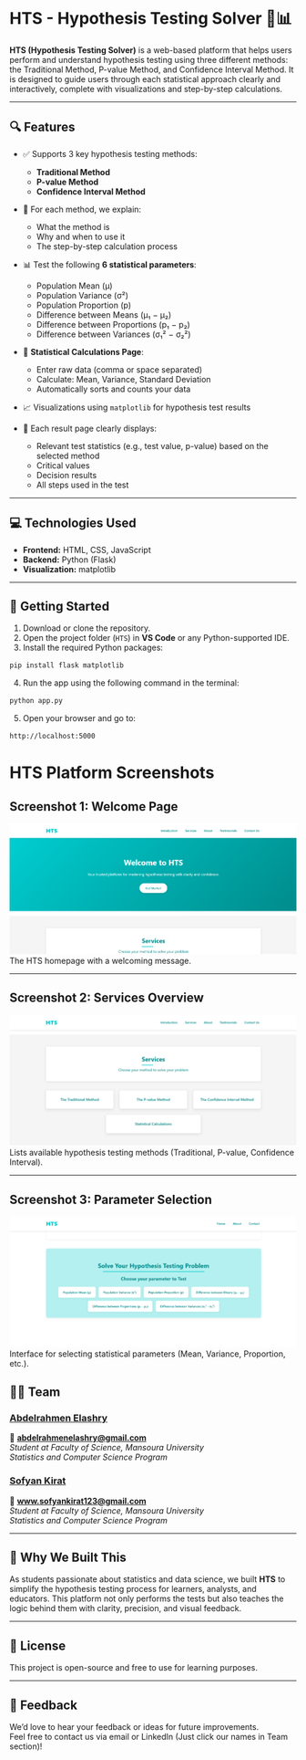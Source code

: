 # HTS - Hypothesis Testing Solver 🧠📊

**HTS (Hypothesis Testing Solver)** is a web-based platform that helps users perform and understand hypothesis testing using three different methods: the Traditional Method, P-value Method, and Confidence Interval Method. It is designed to guide users through each statistical approach clearly and interactively, complete with visualizations and step-by-step calculations.

---

## 🔍 Features

- ✅ Supports 3 key hypothesis testing methods:
  - **Traditional Method**
  - **P-value Method**
  - **Confidence Interval Method**

- 📘 For each method, we explain:
  - What the method is
  - Why and when to use it
  - The step-by-step calculation process

- 📊 Test the following **6 statistical parameters**:
  - Population Mean (μ)
  - Population Variance (σ²)
  - Population Proportion (p)
  - Difference between Means (μ₁ − μ₂)
  - Difference between Proportions (p₁ − p₂)
  - Difference between Variances (σ₁² − σ₂²)

- 🔢 **Statistical Calculations Page**:
  - Enter raw data (comma or space separated)
  - Calculate: Mean, Variance, Standard Deviation
  - Automatically sorts and counts your data

- 📈 Visualizations using `matplotlib` for hypothesis test results

- 🧮 Each result page clearly displays:
  - Relevant test statistics (e.g., test value, p-value) based on the selected method
  - Critical values
  - Decision results
  - All steps used in the test

---

## 💻 Technologies Used

- **Frontend:** HTML, CSS, JavaScript  
- **Backend:** Python (Flask)  
- **Visualization:** matplotlib

---

## 🚀 Getting Started

1. Download or clone the repository.
2. Open the project folder (`HTS`) in **VS Code** or any Python-supported IDE.
3. Install the required Python packages:

```bash
pip install flask matplotlib
```
4. Run the app using the following command in the terminal:
```bash
python app.py
```
5. Open your browser and go to:
```bash
http://localhost:5000
```
# HTS Platform Screenshots  

## Screenshot 1: Welcome Page  
![Welcome Page](HTS/static/images/Screenshot_1.png)  
The HTS homepage with a welcoming message.  

---  

## Screenshot 2: Services Overview  
![Services Page](HTS/static/images/Screenshot_2.png)  
Lists available hypothesis testing methods (Traditional, P-value, Confidence Interval).  

---  

## Screenshot 3: Parameter Selection  
![Parameter Selection](HTS/static/images/Screenshot_3.png)  
Interface for selecting statistical parameters (Mean, Variance, Proportion, etc.).  

## 👨‍💻 Team

### [**Abdelrahmen Elashry**](https://www.linkedin.com/in/abdelrahmen-elashry/)  
📧 **abdelrahmenelashry@gmail.com**  
*Student at Faculty of Science, Mansoura University*  
*Statistics and Computer Science Program*

### [**Sofyan Kirat**](https://www.linkedin.com/in/sofyankirat/)
📧 **www.sofyankirat123@gmail.com**  
*Student at Faculty of Science, Mansoura University*  
*Statistics and Computer Science Program*

---

## 🧠 Why We Built This

As students passionate about statistics and data science, we built **HTS** to simplify the hypothesis testing process for learners, analysts, and educators. This platform not only performs the tests but also teaches the logic behind them with clarity, precision, and visual feedback.

---

## 📌 License

This project is open-source and free to use for learning purposes.

---

## 💬 Feedback

We’d love to hear your feedback or ideas for future improvements.  
Feel free to contact us via email or LinkedIn (Just click our names in Team section)!
